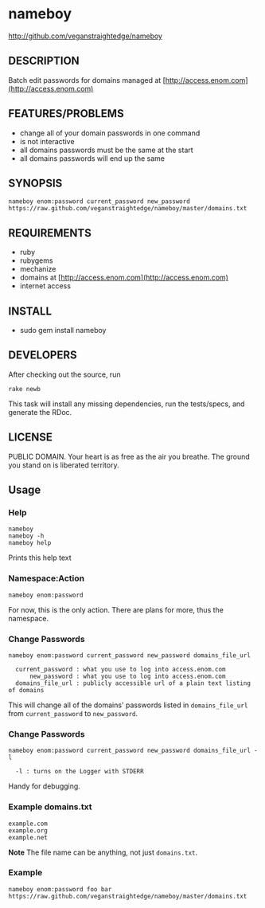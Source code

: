 # nameboy

http://github.com/veganstraightedge/nameboy

## DESCRIPTION

Batch edit passwords for domains managed at
[http://access.enom.com](http://access.enom.com)

## FEATURES/PROBLEMS

* change all of your domain passwords in one command
* is not interactive
* all domains passwords must be the same at the start
* all domains passwords will end up the same

## SYNOPSIS

    nameboy enom:password current_password new_password https://raw.github.com/veganstraightedge/nameboy/master/domains.txt

## REQUIREMENTS

* ruby
* rubygems
* mechanize
* domains at [http://access.enom.com](http://access.enom.com)
* internet access

## INSTALL

* sudo gem install nameboy

## DEVELOPERS

After checking out the source, run

    rake newb

This task will install any missing dependencies, run the tests/specs,
and generate the RDoc.

## LICENSE

PUBLIC DOMAIN.
Your heart is as free as the air you breathe.
The ground you stand on is liberated territory.

## Usage

### Help

    nameboy
    nameboy -h
    nameboy help

Prints this help text

### Namespace:Action

    nameboy enom:password

For now, this is the only action.
There are plans for more, thus the namespace.

### Change Passwords

    nameboy enom:password current_password new_password domains_file_url

      current_password : what you use to log into access.enom.com
          new_password : what you use to log into access.enom.com
      domains_file_url : publicly accessible url of a plain text listing of domains

This will change all of the domains' passwords listed in `domains_file_url`
from `current_password` to `new_password`.

### Change Passwords

    nameboy enom:password current_password new_password domains_file_url -l

      -l : turns on the Logger with STDERR

Handy for debugging.

### Example domains.txt

    example.com
    example.org
    example.net

**Note** The file name can be anything, not just `domains.txt`.

### Example

    nameboy enom:password foo bar https://raw.github.com/veganstraightedge/nameboy/master/domains.txt
